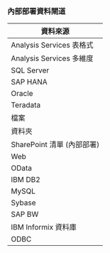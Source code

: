 ### <a name="on-premises-data-gateway"></a>內部部署資料閘道

| **資料來源** |
| --- |
| Analysis Services 表格式 |
| Analysis Services 多維度 |
| SQL Server |
| SAP HANA |
| Oracle |
| Teradata |
| 檔案 |
| 資料夾 |
| SharePoint 清單 (內部部署) |
| Web |
| OData |
| IBM DB2 |
| MySQL |
| Sybase |
| SAP BW |
| IBM Informix 資料庫 |
| ODBC |

